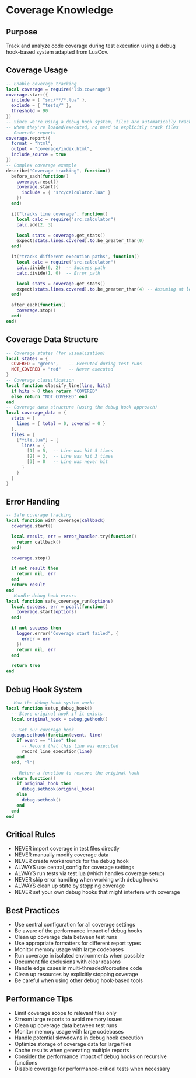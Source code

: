 # Coverage Knowledge


## Purpose


Track and analyze code coverage during test execution using a debug hook-based system adapted from LuaCov.

## Coverage Usage



```lua
-- Enable coverage tracking
local coverage = require("lib.coverage")
coverage.start({
  include = { "src/**/*.lua" },
  exclude = { "tests/" },
  threshold = 90
})
-- Since we're using a debug hook system, files are automatically tracked
-- when they're loaded/executed, no need to explicitly track files
-- Generate reports
coverage.report({
  format = "html",
  output = "coverage/index.html",
  include_source = true
})
-- Complex coverage example
describe("Coverage tracking", function()
  before_each(function()
    coverage.reset()
    coverage.start({
      include = { "src/calculator.lua" }
    })
  end)

  it("tracks line coverage", function()
    local calc = require("src.calculator")
    calc.add(2, 3)

    local stats = coverage.get_stats()
    expect(stats.lines.covered).to.be_greater_than(0)
  end)

  it("tracks different execution paths", function()
    local calc = require("src.calculator")
    calc.divide(6, 2)  -- Success path
    calc.divide(1, 0)  -- Error path

    local stats = coverage.get_stats()
    expect(stats.lines.covered).to.be_greater_than(4) -- Assuming at least 5 lines are covered
  end)

  after_each(function()
    coverage.stop()
  end)
end)
```



## Coverage Data Structure



```lua
-- Coverage states (for visualization)
local states = {
  COVERED = "green",    -- Executed during test runs
  NOT_COVERED = "red"   -- Never executed
}
-- Coverage classification
local function classify_line(line, hits)
  if hits > 0 then return "COVERED"
  else return "NOT_COVERED" end
end
-- Coverage data structure (using the debug hook approach)
local coverage_data = {
  stats = {
    lines = { total = 0, covered = 0 }
  },
  files = {
    ["file.lua"] = {
      lines = {
        [1] = 5,  -- Line was hit 5 times
        [2] = 3,  -- Line was hit 3 times
        [3] = 0   -- Line was never hit
      }
    }
  }
}
```



## Error Handling



```lua
-- Safe coverage tracking
local function with_coverage(callback)
  coverage.start()

  local result, err = error_handler.try(function()
    return callback()
  end)

  coverage.stop()

  if not result then
    return nil, err
  end
  return result
end
-- Handle debug hook errors
local function safe_coverage_run(options)
  local success, err = pcall(function()
    coverage.start(options)
  end)

  if not success then
    logger.error("Coverage start failed", {
      error = err
    })
    return nil, err
  end

  return true
end
```



## Debug Hook System



```lua
-- How the debug hook system works
local function setup_debug_hook()
  -- Store original hook if it exists
  local original_hook = debug.gethook()

  -- Set our coverage hook
  debug.sethook(function(event, line)
    if event == "line" then
      -- Record that this line was executed
      record_line_execution(line)
    end
  end, "l")

  -- Return a function to restore the original hook
  return function()
    if original_hook then
      debug.sethook(original_hook)
    else
      debug.sethook()
    end
  end
end
```



## Critical Rules



- NEVER import coverage in test files directly
- NEVER manually modify coverage data
- NEVER create workarounds for the debug hook
- ALWAYS use central_config for coverage settings
- ALWAYS run tests via test.lua (which handles coverage setup)
- NEVER skip error handling when working with debug hooks
- ALWAYS clean up state by stopping coverage
- NEVER set your own debug hooks that might interfere with coverage


## Best Practices



- Use central configuration for all coverage settings
- Be aware of the performance impact of debug hooks
- Clean up coverage data between test runs
- Use appropriate formatters for different report types
- Monitor memory usage with large codebases
- Run coverage in isolated environments when possible
- Document file exclusions with clear reasons
- Handle edge cases in multi-threaded/coroutine code
- Clean up resources by explicitly stopping coverage
- Be careful when using other debug hook-based tools


## Performance Tips



- Limit coverage scope to relevant files only
- Stream large reports to avoid memory issues
- Clean up coverage data between test runs
- Monitor memory usage with large codebases
- Handle potential slowdowns in debug hook execution
- Optimize storage of coverage data for large files
- Cache results when generating multiple reports
- Consider the performance impact of debug hooks on recursive functions
- Disable coverage for performance-critical tests when necessary
